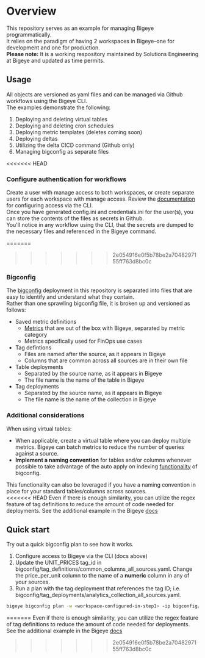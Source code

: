 # Overview
This repository serves as an example for managing Bigeye programmatically.  
It relies on the paradigm of having 2 workspaces in Bigeye–one for development and one for production.  
**Please note:** It is a working respository maintained by Solutions Engineering at Bigeye and updated as time permits.  


## Usage
All objects are versioned as yaml files and can be managed via Github workflows using the Bigeye CLI.  
The examples demonstrate the following:  
  
1. Deploying and deleting virtual tables  
2. Deploying and deleting cron schedules  
3. Deploying metric templates (deletes coming soon)  
4. Deploying deltas  
5. Utilizing the delta CICD command (Github only)  
6. Managing bigconfig as separate files  

<<<<<<< HEAD
### Configure authentication for workflows
Create a user with manage access to both workspaces, or create separate users for each workspace with manage access. Review the [documentation](https://docs.bigeye.com/docs/cli#configuration) for configuring access via the CLI.  
Once you have generated config.ini and credentials.ini for the user(s), you can store the contents of the files as secrets in Github.  
You'll notice in any workflow using the CLI, that the secrets are dumped to the necessary files and referenced in the Bigeye command.  

=======
>>>>>>> 2e054916e0f5b78be2a7048297155ff763d8bc0c

### Bigconfig
The [bigconfig](https://docs.bigeye.com/docs/bigconfig) deployment in this repository is separated into files that are easy to identify and understand what they contain.  
Rather than one sprawling bigconfig file, it is broken up and versioned as follows:  
* Saved metric definitions
    * [Metrics](https://docs.bigeye.com/docs/available-metrics) that are out of the box with Bigeye, separated by metric category
    * Metrics specifically used for FinOps use cases
* Tag defintions
    *  Files are named after the source, as it appears in Bigeye
    *  Columns that are common across all sources are in their own file
* Table deployments
    * Separated by the source name, as it appears in Bigeye
    * The file name is the name of the table in Bigeye
* Tag deployments
    * Separated by the source name, as it appears in Bigeye
    * The file name is the name of the collection in Bigeye

### Additional considerations
When using virtual tables:  
* When applicable, create a virtual table where you can deploy multiple metrics. Bigeye can batch metrics to reduce the number of queries against a source.
* **Implement a naming convention** for tables and/or columns whenever possible to take advantage of the auto apply on indexing [functionality](https://docs.bigeye.com/docs/bigconfig#auto-apply-on-indexing) of bigconfig. 

This functionality can also be leveraged if you have a naming convention in place for your standard tables/columns across sources.  
<<<<<<< HEAD
Even if there is enough similarity, you can utilize the regex feature of tag definitions to reduce the amount of code needed for deployments. See the additional example in the Bigeye [docs](https://docs.bigeye.com/docs/bigconfig#tag-definitions-optional)  

## Quick start  
Try out a quick bigconfig plan to see how it works.  
1. Configure access to Bigeye via the CLI (docs above)  
2. Update the UNIT_PRICES tag_id in bigconfig/tag_definitions/common_columns_all_sources.yaml. Change the price_per_unit column to the name of a **numeric** column in any of your sources.  
3. Run a plan with the tag deployment that references the tag ID; i.e. bigconfig/tag_deployments/analytics_collection_all_sources.yaml.  
``` bash
bigeye bigconfig plan -w <workspace-configured-in-step1> -ip bigconfig/tag_definitions/common_columns_all_sources.yaml -ip bigconfig/tag_deployments/analytics_collection_all_sources.yaml
```
=======
Even if there is enough similarity, you can utilize the regex feature of tag definitions to reduce the amount of code needed for deployments. See the additional example in the Bigeye [docs](https://docs.bigeye.com/docs/bigconfig#tag-definitions-optional)
>>>>>>> 2e054916e0f5b78be2a7048297155ff763d8bc0c
